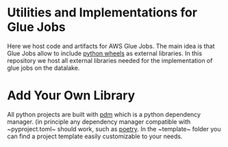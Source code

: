 # Utilities and Implementations for Glue Jobs
Here we host code and artifacts for AWS Glue Jobs. The main idea is that Glue Jobs allow to include [python wheels](https://pythonwheels.com/) as external libraries. In this repository we host all external libraries needed for the implementation of glue jobs on the datalake.

# Add Your Own Library
All python projects are built with [pdm](https://pdm.fming.dev/latest/) which is a python dependency manager. (in principle any dependency manager compatible with ~pyproject.toml~ should work, such as [poetry](https://python-poetry.org/). In the ~template~ folder you can find a project template easily customizable to your needs.

